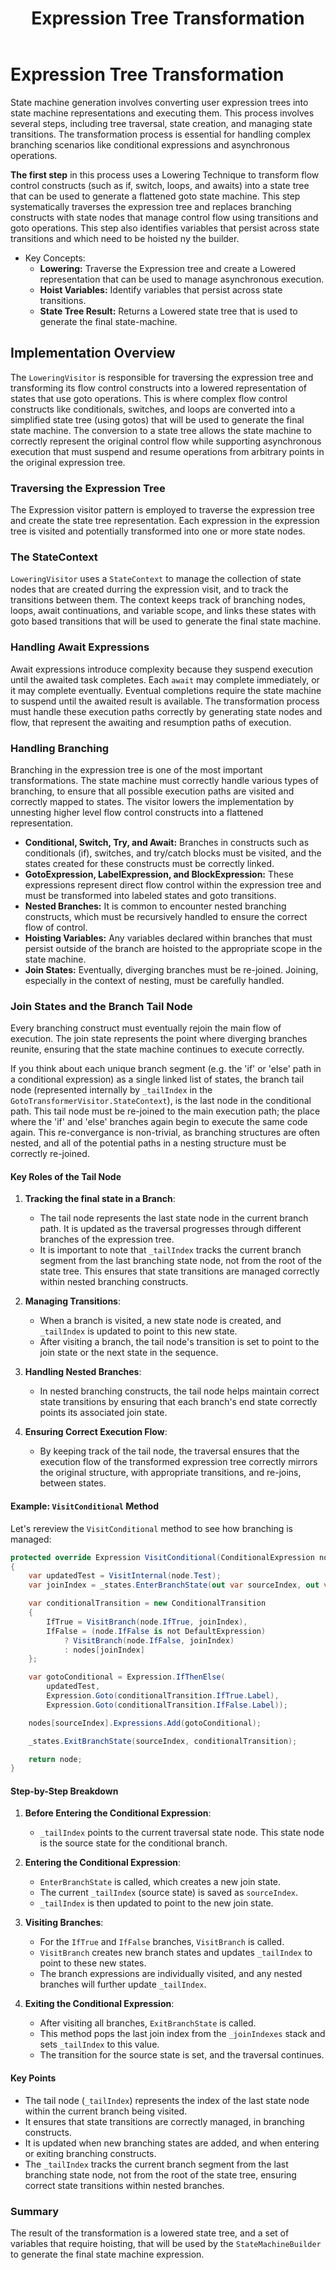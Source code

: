 ﻿---
layout: default
title: Expression Tree Transformation
parent: State Machines
nav_order: 2
---
# Expression Tree Transformation

State machine generation involves converting user expression trees into state machine representations and executing them.
This process involves several steps, including tree traversal, state creation, and managing state transitions. The transformation
process is essential for handling complex branching scenarios like conditional expressions and asynchronous operations.

**The first step** in this process uses a Lowering Technique to transform flow control constructs (such as if, switch, loops, and 
awaits) into a state tree that can be used to generate a flattened goto state machine. This step systematically traverses the 
expression tree and replaces branching constructs with state nodes that manage control flow using transitions and goto operations.
This step also identifies variables that persist across state transitions and which need to be hoisted ny the builder.

- Key Concepts:
    - **Lowering:** Traverse the Expression tree and create a Lowered representation that can be used to manage asynchronous execution.
    - **Hoist Variables:** Identify variables that persist across state transitions.
    - **State Tree Result:** Returns a Lowered state tree that is used to generate the final state-machine.


## Implementation Overview

The `LoweringVisitor` is responsible for traversing the expression tree and transforming its flow control constructs into a lowered 
representation of states that use goto operations. This is where complex flow control constructs like conditionals, switches, and loops 
are converted into a simplified state tree (using gotos) that will be used to generate the final state machine. The conversion to a 
state tree allows the state machine to correctly represent the original control flow while supporting asynchronous execution that must
suspend and resume operations from arbitrary points in the original expression tree.

### Traversing the Expression Tree
The Expression visitor pattern is employed to traverse the expression tree and create the state tree representation. Each expression
in the expression tree is visited and potentially transformed into one or more state nodes.

### The StateContext
`LoweringVisitor` uses a `StateContext` to manage the collection of state nodes that are created durring the expression visit, and to 
track the transitions between them. The context keeps track of branching nodes, loops, await continuations, and variable scope, and 
links these states with goto based transitions that will be used to generate the final state machine.

### Handling Await Expressions
Await expressions introduce complexity because they suspend execution until the awaited task completes. Each `await` may complete 
immediately, or it may complete eventually. Eventual completions require the state machine to suspend until the awaited result is 
available. The transformation process must handle these execution paths correctly by generating state nodes and flow, that represent 
the awaiting and resumption paths of execution.

### Handling Branching
Branching in the expression tree is one of the most important transformations. The state machine must correctly handle various types of
branching, to ensure that all possible execution paths are visited and correctly mapped to states. The visitor lowers the implementation 
by unnesting higher level flow control constructs into a flattened representation.

- **Conditional, Switch, Try, and Await:** Branches in constructs such as conditionals (if), switches, and try/catch blocks must be visited, 
  and the states created for these constructs must be correctly linked.
- **GotoExpression, LabelExpression, and BlockExpression:** These expressions represent direct flow control within the expression tree and 
  must be transformed into labeled states and goto transitions.
- **Nested Branches:** It is common to encounter nested branching constructs, which must be recursively handled to ensure the correct flow of 
  control.
- **Hoisting Variables:** Any variables declared within branches that must persist outside of the branch are hoisted to the appropriate scope 
  in the state machine.
- **Join States:** Eventually, diverging branches must be re-joined. Joining, especially in the context of nesting, must be carefully handled.

### Join States and the Branch Tail Node

Every branching construct must eventually rejoin the main flow of execution. The join state represents the point where diverging branches
reunite, ensuring that the state machine continues to execute correctly.

If you think about each unique branch segment (e.g. the 'if' or 'else' path in a conditional expression) as a single linked list of states, 
the branch tail node (represented internally by `_tailIndex` in the `GotoTransformerVisitor.StateContext`), is the last node in the conditional 
path. This tail node must be re-joined to the main execution path; the place where the 'if' and 'else' branches again begin to execute the
same code again. This re-convergance is non-trivial, as branching structures are often nested, and all of the potential paths in a nesting
structure must be correctly re-joined.

#### Key Roles of the Tail Node

1. **Tracking the final state in a Branch**:
   - The tail node represents the last state node in the current branch path. It is updated as the traversal
     progresses through different branches of the expression tree.
   - It is important to note that `_tailIndex` tracks the current branch segment from the last branching
     state node, not from the root of the state tree. This ensures that state transitions are managed correctly
     within nested branching constructs.

2. **Managing Transitions**:
   - When a branch is visited, a new state node is created, and `_tailIndex` is updated to point to this new state.
   - After visiting a branch, the tail node's transition is set to point to the join state or the next state in the sequence.

3. **Handling Nested Branches**:
   - In nested branching constructs, the tail node helps maintain correct state transitions by ensuring that each branch's 
     end state correctly points its associated join state.

4. **Ensuring Correct Execution Flow**:
   - By keeping track of the tail node, the traversal ensures that the execution flow of the transformed expression tree
     correctly mirrors the original structure, with appropriate transitions, and re-joins, between states.

#### Example: `VisitConditional` Method

Let's rereview the `VisitConditional` method to see how branching is managed:

```csharp
protected override Expression VisitConditional(ConditionalExpression node) 
{ 
    var updatedTest = VisitInternal(node.Test);
    var joinIndex = _states.EnterBranchState(out var sourceIndex, out var nodes);

    var conditionalTransition = new ConditionalTransition
    {
        IfTrue = VisitBranch(node.IfTrue, joinIndex),
        IfFalse = (node.IfFalse is not DefaultExpression)
            ? VisitBranch(node.IfFalse, joinIndex)
            : nodes[joinIndex]
    };

    var gotoConditional = Expression.IfThenElse(
        updatedTest,
        Expression.Goto(conditionalTransition.IfTrue.Label),
        Expression.Goto(conditionalTransition.IfFalse.Label));

    nodes[sourceIndex].Expressions.Add(gotoConditional);

    _states.ExitBranchState(sourceIndex, conditionalTransition);

    return node;
}
```

#### Step-by-Step Breakdown

1. **Before Entering the Conditional Expression**:
   - `_tailIndex` points to the current traversal state node. This state node is the source state for the conditional branch.

2. **Entering the Conditional Expression**:
   - `EnterBranchState` is called, which creates a new join state.
   - The current `_tailIndex` (source state) is saved as `sourceIndex`.
   - `_tailIndex` is then updated to point to the new join state.

3. **Visiting Branches**:
   - For the `IfTrue` and `IfFalse` branches, `VisitBranch` is called.
   - `VisitBranch` creates new branch states and updates `_tailIndex` to point to these new states.
   - The branch expressions are individually visited, and any nested branches will further update `_tailIndex`.

4. **Exiting the Conditional Expression**:
   - After visiting all branches, `ExitBranchState` is called.
   - This method pops the last join index from the `_joinIndexes` stack and sets `_tailIndex` to this value.
   - The transition for the source state is set, and the traversal continues.

#### Key Points

- The tail node (`_tailIndex`)  represents the index of the last state node within the current branch being visited.
- It ensures that state transitions are correctly managed, in branching constructs.
- It is updated when new branching states are added, and when entering or exiting branching constructs.
- The `_tailIndex` tracks the current branch segment from the last branching state node, not from the root of the state tree,
  ensuring correct state transitions within nested branches. 

### Summary

The result of the transformation is a lowered state tree, and a set of variables that require hoisting, that will be used by
the `StateMachineBuilder` to generate the final state machine expression.